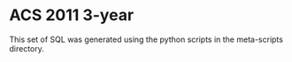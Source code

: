 ACS 2011 3-year
===============

This set of SQL was generated using the python scripts in the meta-scripts
directory.
